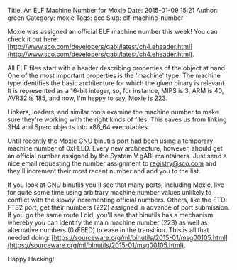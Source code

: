 Title: An ELF Machine Number for Moxie
Date: 2015-01-09 15:21
Author: green
Category: moxie
Tags: gcc
Slug: elf-machine-number

Moxie was assigned an official ELF machine number this week!  You can
check it out here:
[http://www.sco.com/developers/gabi/latest/ch4.eheader.html](http://www.sco.com/developers/gabi/latest/ch4.eheader.html).

All ELF files start with a header describing properties of the object
at hand.  One of the most important properties is the 'machine' type.
The machine type identifies the basic architecture for which the given
binary is relevant.  It is represented as a 16-bit integer, so, for
instance, MIPS is 3, ARM is 40, AVR32 is 185, and now, I'm happy to
say, Moxie is 223.

Linkers, loaders, and similar tools examine the machine number to make
sure they're working with the right kinds of files.  This saves us
from linking SH4 and Sparc objects into x86_64 executables.

Until recently the Moxie GNU binutils port had been using a temporary
machine number of 0xFEED.  Every new architecture, however, should get
an official number assigned by the System V gABI maintainers.  Just
send a nice email requesting the number assignment to registry@sco.com
and they'll increment their most recent number and add you to the
list.

If you look at GNU binutils you'll see that many ports, including
Moxie, live for quite some time using arbitrary machine number values
unlikely to conflict with the slowly incrementing official numbers.
Others, like the FTDI FT32 port, get their numbers (222) assigned in
advance of port submission.  If you go the same route I did, you'll
see that binutils has a mechanism whereby you can identify the main
machine number (223) as well as alternative numbers (0xFEED) to ease
in the transition.  This is all that needed doing:
[https://sourceware.org/ml/binutils/2015-01/msg00105.html](https://sourceware.org/ml/binutils/2015-01/msg00105.html).

Happy Hacking!
